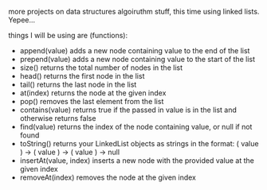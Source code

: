 more projects on data structures algoiruthm stuff, this time using linked lists. Yepee...

things I will be using are (functions):

-   append(value) adds a new node containing value to the end of the list
-   prepend(value) adds a new node containing value to the start of the list
-   size() returns the total number of nodes in the list
-   head() returns the first node in the list
-   tail() returns the last node in the list
-   at(index) returns the node at the given index
-   pop() removes the last element from the list
-   contains(value) returns true if the passed in value is in the list and otherwise returns false
-   find(value) returns the index of the node containing value, or null if not found
-   toString() returns your LinkedList objects as strings in the format: ( value ) -> ( value ) -> ( value ) -> null
-   insertAt(value, index) inserts a new node with the provided value at the given index
-   removeAt(index) removes the node at the given index
